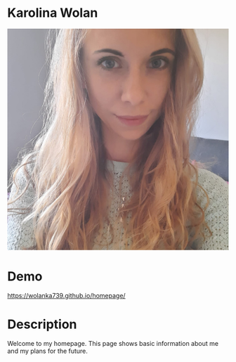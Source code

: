 # Karolina Wolan

![Karolina Wolan](images/Karolina.jpg)

# Demo

https://wolanka739.github.io/homepage/

# Description

Welcome to my homepage. This page shows basic information about me and my plans for the future.
